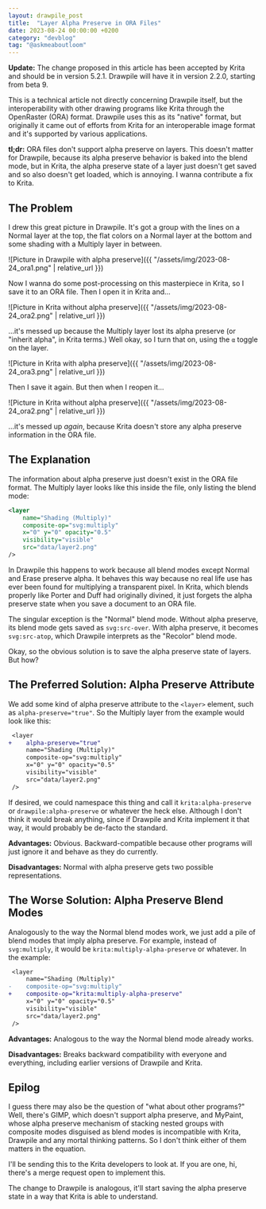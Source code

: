 ```yaml
---
layout: drawpile_post
title:  "Layer Alpha Preserve in ORA Files"
date: 2023-08-24 00:00:00 +0200
category: "devblog"
tag: "@askmeaboutloom"
---
```


**Update:** The change proposed in this article has been accepted by Krita and should be in version 5.2.1. Drawpile will have it in version 2.2.0, starting from beta 9.

This is a technical article not directly concerning Drawpile itself, but the interoperability with other drawing programs like Krita through the OpenRaster (ORA) format. Drawpile uses this as its "native" format, but originally it came out of efforts from Krita for an interoperable image format and it's supported by various applications.

**tl;dr:** ORA files don't support alpha preserve on layers. This doesn't matter for Drawpile, because its alpha preserve behavior is baked into the blend mode, but in Krita, the alpha preserve state of a layer just doesn't get saved and so also doesn't get loaded, which is annoying. I wanna contribute a fix to Krita.

## The Problem

I drew this great picture in Drawpile. It's got a group with the lines on a Normal layer at the top, the flat colors on a Normal layer at the bottom and some shading with a Multiply layer in between.

![Picture in Drawpile with alpha preserve]({{ "/assets/img/2023-08-24_ora1.png" | relative_url }})

Now I wanna do some post-processing on this masterpiece in Krita, so I save it to an ORA file. Then I open it in Krita and…

![Picture in Krita without alpha preserve]({{ "/assets/img/2023-08-24_ora2.png" | relative_url }})

…it's messed up because the Multiply layer lost its alpha preserve (or "inherit alpha", in Krita terms.) Well okay, so I turn that on, using the `α` toggle on the layer.

![Picture in Krita with alpha preserve]({{ "/assets/img/2023-08-24_ora3.png" | relative_url }})

Then I save it again. But then when I reopen it…

![Picture in Krita without alpha preserve]({{ "/assets/img/2023-08-24_ora2.png" | relative_url }})

…it's messed up *again*, because Krita doesn't store any alpha preserve information in the ORA file.

## The Explanation

The information about alpha preserve just doesn't exist in the ORA file format. The Multiply layer looks like this inside the file, only listing the blend mode:

```xml
<layer
    name="Shading (Multiply)"
    composite-op="svg:multiply"
    x="0" y="0" opacity="0.5"
    visibility="visible"
    src="data/layer2.png"
/>
```

In Drawpile this happens to work because all blend modes except Normal and Erase preserve alpha. It behaves this way because no real life use has ever been found for multiplying a transparent pixel. In Krita, which blends properly like Porter and Duff had originally divined, it just forgets the alpha preserve state when you save a document to an ORA file.

The singular exception is the "Normal" blend mode. Without alpha preserve, its blend mode gets saved as `svg:src-over`. With alpha preserve, it becomes `svg:src-atop`, which Drawpile interprets as the "Recolor" blend mode.

Okay, so the obvious solution is to save the alpha preserve state of layers. But how?

## The Preferred Solution: Alpha Preserve Attribute

We add some kind of alpha preserve attribute to the `<layer>` element, such as `alpha-preserve="true"`. So the Multiply layer from the example would look like this:

```diff
 <layer
+    alpha-preserve="true"
     name="Shading (Multiply)"
     composite-op="svg:multiply"
     x="0" y="0" opacity="0.5"
     visibility="visible"
     src="data/layer2.png"
 />
```

If desired, we could namespace this thing and call it `krita:alpha-preserve` or `drawpile:alpha-preserve` or whatever the heck else. Although I don't think it would break anything, since if Drawpile and Krita implement it that way, it would probably be de-facto the standard.

**Advantages:** Obvious. Backward-compatible because other programs will just ignore it and behave as they do currently.

**Disadvantages:** Normal with alpha preserve gets two possible representations.

## The Worse Solution: Alpha Preserve Blend Modes

Analogously to the way the Normal blend modes work, we just add a pile of blend modes that imply alpha preserve. For example, instead of `svg:multiply`, it would be `krita:multiply-alpha-preserve` or whatever. In the example:

```diff
 <layer
     name="Shading (Multiply)"
-    composite-op="svg:multiply"
+    composite-op="krita:multiply-alpha-preserve"
     x="0" y="0" opacity="0.5"
     visibility="visible"
     src="data/layer2.png"
 />
```

**Advantages:** Analogous to the way the Normal blend mode already works.

**Disadvantages:** Breaks backward compatibility with everyone and everything, including earlier versions of Drawpile and Krita.

## Epilog

I guess there may also be the question of "what about other programs?" Well, there's GIMP, which doesn't support alpha preserve, and MyPaint, whose alpha preserve mechanism of stacking nested groups with composite modes disguised as blend modes is incompatible with Krita, Drawpile and any mortal thinking patterns. So I don't think either of them matters in the equation.

I'll be sending this to the Krita developers to look at. If you are one, hi, there's a merge request open to implement this.

The change to Drawpile is analogous, it'll start saving the alpha preserve state in a way that Krita is able to understand.
